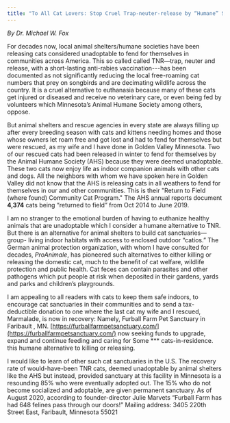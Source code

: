 ```yaml
---
title: "To All Cat Lovers: Stop Cruel Trap-neuter-release by “Humane” Societies"
---
```

*By Dr. Michael W. Fox*

For decades now, local animal shelters/humane societies have been releasing cats considered unadoptable to fend for themselves in communities across America. This so called called TNR—trap, neuter and release, with a short-lasting anti-rabies vaccination---has been documented as not significantly reducing the local free-roaming cat numbers that prey on songbirds and are decimating wildlife across the country. It is a cruel alternative to euthanasia because many of these cats get injured or diseased and receive no veterinary care, or even being fed by volunteers which Minnesota’s Animal Humane Society among others, oppose.

But animal shelters and rescue agencies in every state are always filling up after every breeding season with cats and kittens needing homes and those whose owners let roam free and got lost and had to fend for themselves but were rescued, as my wife and I have done in Golden Valley Minnesota. Two of our rescued cats had been released in winter to fend for themselves by the Animal Humane Society (AHS) because they were deemed unadoptable. These two cats now enjoy life as indoor companion animals with other cats and dogs.  All the neighbors with whom we have spoken here in Golden Valley did not know that the AHS is releasing cats in all weathers to fend for themselves in our and other communities. This is their "Return to Field (where found) Community Cat Program." The AHS annual reports document **4,374** cats being “returned to field” from Oct 2014 to June 2019.

I am no stranger to the emotional burden of having to euthanize healthy animals that are unadoptable which I consider a humane alternative to TNR. But there is an alternative for animal shelters to build cat sanctuaries—group- living indoor habitats with access to enclosed outdoor “catios.”  The German animal protection organization, with whom I have consulted for decades, *ProAnimale*, has pioneered such alternatives to either killing or releasing the domestic cat, much to the benefit of  cat welfare, wildlife protection and public health. Cat feces can contain parasites and other pathogens which put people at risk when deposited in their gardens, yards and parks and children’s playgrounds.

I am appealing to all readers with cats to keep them safe indoors, to encourage cat sanctuaries in their communities and to send a tax-deductible donation to one where the last cat my wife and I rescued, Marmalade, is now in recovery: Namely, Furball Farm Pet Sanctuary in Faribault , MN. [https://furballfarmpetsanctuary.com/](https://furballfarmpetsanctuary.com/) now seeking funds to upgrade, expand and continue feeding and caring for Some *** cats-in-residence. this humane alternative to killing or releasing.

I would like to learn of other such cat sanctuaries in the U.S. The recovery rate of would-have-been TNR cats, deemed unadoptable by animal shelters like the AHS but instead, provided sanctuary at this facility in Minnesota is a resounding 85% who were eventually adopted out. The 15% who do not become socialized and adoptable, are given permanent sanctuary. As of August 2020, according to founder-director Julie Marvets “Furball Farm has had 648 felines pass through our doors!” Mailing address: 3405 220th Street East, Faribault, Minnesota 55021